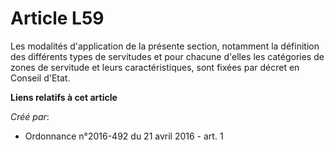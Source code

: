 # Article L59

Les modalités d'application de la présente section, notamment la définition des différents types de servitudes et pour
chacune d'elles les catégories de zones de servitude et leurs caractéristiques, sont fixées par décret en Conseil d'Etat.

**Liens relatifs à cet article**

_Créé par_:

  - Ordonnance n°2016-492 du 21 avril 2016 - art. 1
